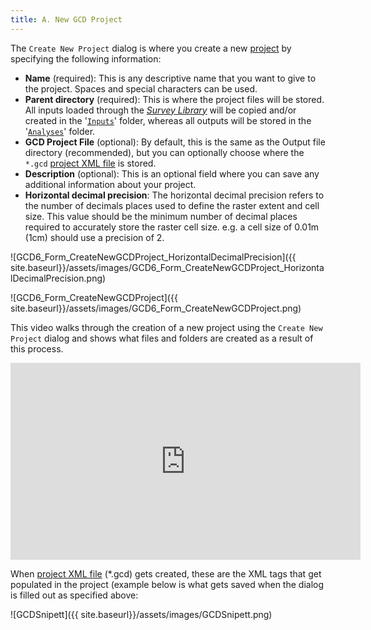 ```yaml
---
title: A. New GCD Project
---
```


The `Create New Project` dialog is where you create a new [project](http://gcd6help.joewheaton.org/gcd-concepts/project) by specifying the following information: 

- **Name** (required): This is any descriptive name that you want to give to the project. Spaces and special characters can be used.
- **Parent directory** (required): This is where the project files will be stored. All inputs loaded through the [*Survey Library*](http://gcd6help.joewheaton.org/system/errors/NodeNotFound?suri=wuid:gx:3ed05905e41de6f6) will be copied and/or created in the '[`Inputs`](http://gcd6help.joewheaton.org/gcd-concepts/project/inputs-folder)' folder, whereas all outputs will be stored in the '[`Analyses`](http://gcd6help.joewheaton.org/gcd-concepts/project/analsyses-folder)' folder.
- **GCD Project File** (optional): By default, this is the same as the Output file directory (recommended), but you can optionally choose where the `*.gcd` [project XML file](http://gcd6help.joewheaton.org/gcd-concepts/project/-gcd-files) is stored.
- **Description** (optional): This is an optional field where you can save any additional information about your project.
- **Horizontal decimal precision**: The horizontal decimal precision refers to the number of decimals places used to define the raster extent and cell size. This value should be the minimum number of decimal places required to accurately store the raster cell size. e.g. a cell size of 0.01m (1cm) should use a precision of 2.

![GCD6_Form_CreateNewGCDProject_HorizontalDecimalPrecision]({{ site.baseurl}}/assets/images/GCD6_Form_CreateNewGCDProject_HorizontalDecimalPrecision.png)

![GCD6_Form_CreateNewGCDProject]({{ site.baseurl}}/assets/images/GCD6_Form_CreateNewGCDProject.png)

This video walks through the creation of a new project using the `Create New Project` dialog and shows what files and folders are created as a result of this process.

<iframe width="560" height="315" src="https://www.youtube.com/embed/YPeVRjoq0Y0" frameborder="0" allowfullscreen></iframe>

When [project XML file](http://gcd6help.joewheaton.org/gcd-concepts/project/-gcd-files) (*.gcd) gets created, these are the XML tags that get populated in the project (example below is what gets saved when the dialog is filled out as specified above:

![GCDSnipett]({{ site.baseurl}}/assets/images/GCDSnipett.png)